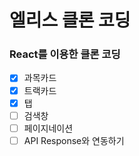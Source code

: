 # 엘리스 클론 코딩

### React를 이용한 클론 코딩

- [x] 과목카드
- [x] 트랙카드
- [x] 탭
- [ ] 검색창
- [ ] 페이지네이션
- [ ] API Response와 연동하기
